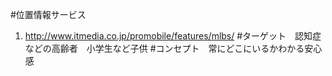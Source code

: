 #位置情報サービス
1. http://www.itmedia.co.jp/promobile/features/mlbs/
#ターゲット　認知症などの高齢者　小学生など子供
#コンセプト　常にどこにいるかわかる安心感　
